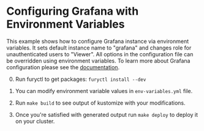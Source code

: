 # Configuring Grafana with Environment Variables

This example shows how to configure Grafana instance via environment variables.
It sets default instance name to "grafana" and changes role for unauthenticated
users to "Viewer". All options in the configuration file can be overridden using
environment variables. To learn more about Grafana configuration please see the
[documentation](http://docs.grafana.org/installation/configuration/).

0. Run furyctl to get packages: `furyctl install --dev`

1. You can modify environment variable values in `env-variables.yml` file.

2. Run `make build` to see output of kustomize with your modifications.

3. Once you're satisfied with generated output run `make deploy` to deploy it on
   your cluster.
